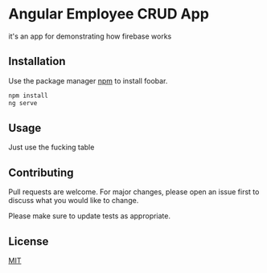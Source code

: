 # Angular Employee CRUD App

it's an app for demonstrating how firebase works 

## Installation

Use the package manager [npm](https://nodejs.dev/) to install foobar.

```bash
npm install
ng serve
```

## Usage

Just use the fucking table

## Contributing
Pull requests are welcome. For major changes, please open an issue first to discuss what you would like to change.

Please make sure to update tests as appropriate.

## License
[MIT](https://choosealicense.com/licenses/mit/)
